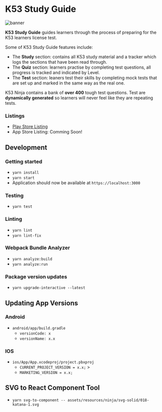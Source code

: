 # K53 Study Guide

![banner](https://i.ibb.co/g9wC6vb/Feature-Graphic.png)

**K53 Study Guide** guides learners through the process of preparing for the K53 learners license test.

Some of K53 Study Guide features include:

-   The **Study** section: contains all K53 study material and a tracker which logs the sections that have been read through.
-   The **Quiz** section: learners practise by completing test questions, all progress is tracked and indicated by Level.
-   The **Test** section: leaners test their skills by completing mock tests that are set up and marked in the same way as the real one.

K53 Ninja contains a bank of **over 400** tough test questions. Test are **dynamically generated** so learners will never feel like they are repeating tests.

### Listings

-   [Play Store Listing](https://play.google.com/store/apps/details?id=deanvniekerk.k53studyguide.app&hl=en-GB)
-   App Store Listing: Comming Soon!

## Development

### Getting started

-   `yarn install`
-   `yarn start`
-   Application should now be available at `https://localhost:3000`

### Testing

-   `yarn test`

### Linting

-   `yarn lint`
-   `yarn lint-fix`

### Webpack Bundle Analyzer

-   `yarn analyze:build`
-   `yarn analyze:run`

### Package version updates

-   `yarn upgrade-interactive --latest`

## Updating App Versions

### Android

-   `android/app/build.gradle`
    -   `versionCode: x`
    -   `versionName: x.x`

### IOS

-   `ios/App/App.xcodeproj/project.pbxproj`
    -   `CURRENT_PROJECT_VERSION = x.x;` >
    -   `MARKETING_VERSION = x.x;`

## SVG to React Component Tool

-   `yarn svg-to-component -- assets/resources/ninja/svg-solid/018-katana-1.svg`
